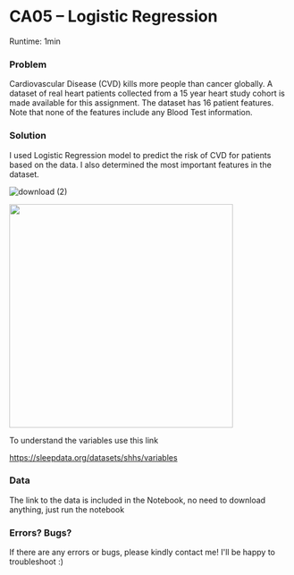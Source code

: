 # CA05 – Logistic Regression

Runtime: 1min

### Problem
Cardiovascular Disease (CVD) kills more people than cancer globally. A dataset of real heart patients
collected from a 15 year heart study cohort is made available for this assignment. The dataset has 16
patient features. Note that none of the features include any Blood Test information.

### Solution
I used Logistic Regression model to predict the risk of CVD for patients based on the data. I also determined the most important features in the dataset.

![download (2)](https://user-images.githubusercontent.com/59128920/162424731-7857721c-e569-4ce2-b6d8-72a2e7d6223e.png)

<img src='https://user-images.githubusercontent.com/59128920/162426927-08569c67-ac85-4f46-a94e-41eb8d226df1.png' width = 400px>


To understand the variables use this link

https://sleepdata.org/datasets/shhs/variables

### Data
The link to the data is included in the Notebook, no need to download anything, just run the notebook

### Errors? Bugs?
If there are any errors or bugs, please kindly contact me! I'll be happy to troubleshoot :)
